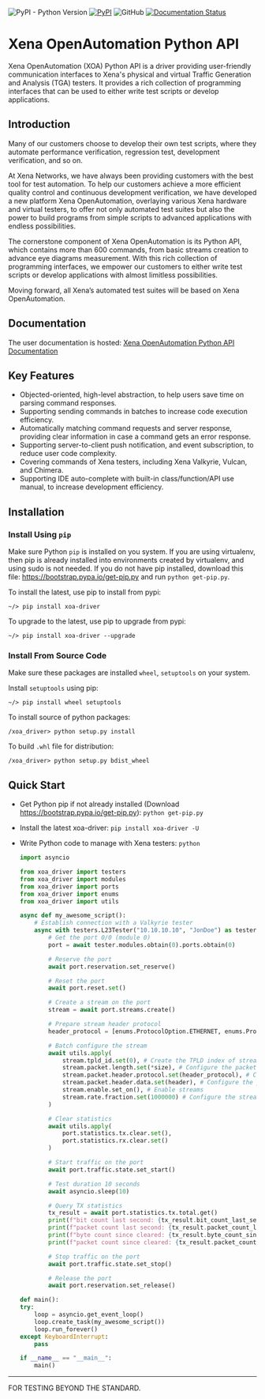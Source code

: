 ![PyPI - Python Version](https://img.shields.io/pypi/pyversions/xoa-driver) [![PyPI](https://img.shields.io/pypi/v/xoa-driver)](https://pypi.python.org/pypi/xoa-driver) ![GitHub](https://img.shields.io/github/license/xenadevel/xena-open-automation-python-api) [![Documentation Status](https://readthedocs.org/projects/xena-openautomation-python-api/badge/?version=latest)](https://xena-openautomation-python-api.readthedocs.io/en/latest/?badge=latest)
# Xena OpenAutomation Python API
Xena OpenAutomation (XOA) Python API is a driver providing user-friendly communication interfaces to Xena's physical and virtual Traffic Generation and Analysis (TGA) testers. It provides a rich collection of programming interfaces that can be used to either write test scripts or develop applications.

## Introduction
Many of our customers choose to develop their own test scripts, where they automate performance verification, regression test, development verification, and so on.

At Xena Networks, we have always been providing customers with the best tool for test automation. To help our customers achieve a more efficient quality control and continuous development verification, we have developed a new platform Xena OpenAutomation, overlaying various Xena hardware and virtual testers, to offer not only automated test suites but also the power to build programs from simple scripts to advanced applications with endless possibilities.

The cornerstone component of Xena OpenAutomation is its Python API, which contains more than 600 commands, from basic streams creation to advance eye diagrams measurement. With this rich collection of programming interfaces, we empower our customers to either write test scripts or develop applications with almost limitless possibilities.

Moving forward, all Xena’s automated test suites will be based on Xena OpenAutomation.

## Documentation
The user documentation is hosted:
[Xena OpenAutomation Python API Documentation](https://docs.xoa-python-api.xenanetworks.com/)

## Key Features
* Objected-oriented, high-level abstraction, to help users save time on parsing command responses.
* Supporting sending commands in batches to increase code execution efficiency.
* Automatically matching command requests and server response, providing clear information in case a command gets an error response.
* Supporting server-to-client push notification, and event subscription, to reduce user code complexity.
* Covering commands of Xena testers, including Xena Valkyrie, Vulcan, and Chimera.
* Supporting IDE auto-complete with built-in class/function/API use manual, to increase development efficiency.


## Installation

### Install Using `pip`
Make sure Python `pip` is installed on you system. If you are using virtualenv, then pip is already installed into environments created by virtualenv, and using sudo is not needed. If you do not have pip installed, download this file: https://bootstrap.pypa.io/get-pip.py and run `python get-pip.py`.

To install the latest, use pip to install from pypi:
``` shell
~/> pip install xoa-driver
```

To upgrade to the latest, use pip to upgrade from pypi:
``` shell
~/> pip install xoa-driver --upgrade
```

### Install From Source Code
Make sure these packages are installed ``wheel``, ``setuptools`` on your system.

Install ``setuptools`` using pip:
``` shell
~/> pip install wheel setuptools
```

To install source of python packages:
``` shell
/xoa_driver> python setup.py install
```

To build ``.whl`` file for distribution:
``` shell
/xoa_driver> python setup.py bdist_wheel
```


## Quick Start

* Get Python pip if not already installed (Download https://bootstrap.pypa.io/get-pip.py):
    `python get-pip.py`

* Install the latest xoa-driver:
    `pip install xoa-driver -U`

* Write Python code to manage with Xena testers:
    `python`
    ```python
    import asyncio

    from xoa_driver import testers
    from xoa_driver import modules
    from xoa_driver import ports
    from xoa_driver import enums
    from xoa_driver import utils

    async def my_awesome_script():
        # Establish connection with a Valkyrie tester
        async with testers.L23Tester("10.10.10.10", "JonDoe") as tester:
            # Get the port 0/0 (module 0)
            port = await tester.modules.obtain(0).ports.obtain(0)

            # Reserve the port
            await port.reservation.set_reserve()

            # Reset the port
            await port.reset.set()

            # Create a stream on the port
            stream = await port.streams.create()

            # Prepare stream header protocol
            header_protocol = [enums.ProtocolOption.ETHERNET, enums.ProtocolOption.IP]

            # Batch configure the stream
            await utils.apply(
                stream.tpld_id.set(0), # Create the TPLD index of stream
                stream.packet.length.set(*size), # Configure the packet size
                stream.packet.header.protocol.set(header_protocol), # Configure the packet type
                stream.packet.header.data.set(header), # Configure the packet header
                stream.enable.set_on(), # Enable streams
                stream.rate.fraction.set(1000000) # Configure the stream rate 100%
            )

            # Clear statistics
            await utils.apply(
                port.statistics.tx.clear.set(),
                port.statistics.rx.clear.set()
            )

            # Start traffic on the port
            await port.traffic.state.set_start()

            # Test duration 10 seconds
            await asyncio.sleep(10)

            # Query TX statistics
            tx_result = await port.statistics.tx.total.get()
            print(f"bit count last second: {tx_result.bit_count_last_sec}")
            print(f"packet count last second: {tx_result.packet_count_last_sec}")
            print(f"byte count since cleared: {tx_result.byte_count_since_cleared}")
            print(f"packet count since cleared: {tx_result.packet_count_since_cleared}")

            # Stop traffic on the port
            await port.traffic.state.set_stop()

            # Release the port
            await port.reservation.set_release()

    def main():
    try:
        loop = asyncio.get_event_loop()
        loop.create_task(my_awesome_script())
        loop.run_forever()
    except KeyboardInterrupt:
        pass

    if __name__ == "__main__":
        main()
    ```


***

FOR TESTING BEYOND THE STANDARD.